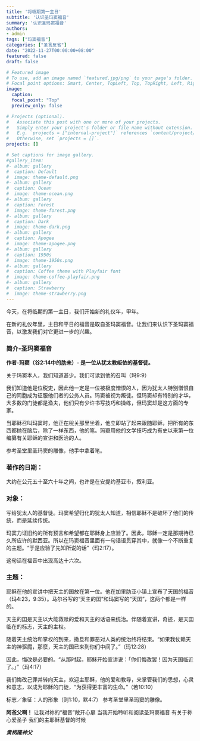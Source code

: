 ```yaml
---
title: '将临期第一主日'
subtitle: '认识圣玛窦福音'
summary: '认识圣玛窦福音'
authors:
- admin
tags: ["玛窦福音"]
categories: ["圣言反省"]
date: "2022-11-27T00:00:00+08:00"
featured: false
draft: false

# Featured image
# To use, add an image named `featured.jpg/png` to your page's folder.
# Focal point options: Smart, Center, TopLeft, Top, TopRight, Left, Right, BottomLeft, Bottom, BottomRight
image:
  caption:
  focal_point: "Top"
  preview_only: false

# Projects (optional).
#   Associate this post with one or more of your projects.
#   Simply enter your project's folder or file name without extension.
#   E.g. `projects = ["internal-project"]` references `content/project/deep-learning/index.md`.
#   Otherwise, set `projects = []`.
projects: []

# Set captions for image gallery.
#gallery_item:
#- album: gallery
#  caption: Default
#  image: theme-default.png
#- album: gallery
#  caption: Ocean
#  image: theme-ocean.png
#- album: gallery
#  caption: Forest
#  image: theme-forest.png
#- album: gallery
#  caption: Dark
#  image: theme-dark.png
#- album: gallery
#  caption: Apogee
#  image: theme-apogee.png
#- album: gallery
#  caption: 1950s
#  image: theme-1950s.png
#- album: gallery
#  caption: Coffee theme with Playfair font
#  image: theme-coffee-playfair.png
#- album: gallery
#  caption: Strawberry
#  image: theme-strawberry.png
---
```


今天，在将临期的第一主日，我们开始新的礼仪年，甲年。

在新的礼仪年里，主日和平日的福音是取自圣玛窦福音。让我们来认识下圣玛窦福音，以激发我们对它更进一步的兴趣。

### 简介-圣玛窦福音

**作者-玛窦（谷2:14中的肋未）- 是一位从犹太教皈依的基督徒。**

关于玛窦本人，我们知道甚少。我们可读到他的召叫（玛9:9）

我们知道他是位税吏，因此他一定是一位被极度憎恨的人，因为犹太人特别憎恨自己的同胞成为征服他们者的公务人员。玛窦被视为叛徒。但玛窦却有特别的才华，大多数的门徒都是渔夫，他们只有少许书写技巧和操练，但玛窦却是这方面的专家。

当耶稣召叫玛窦时，他正在稅关那里坐着，他立即站了起来跟随耶稣，把所有的东西都抛在脑后，除了一样东西，他的笔。玛窦用他的文学技巧成为有史以来第一位编纂有关耶稣的宣讲和医治的人。

参考圣堂里圣玛窦的雕像，他手中拿着笔。

### 著作的日期：
大约在公元五十至六十年之间，也许是在安提约基亚市，叙利亚。

### 对象：
写给犹太人的基督徒。玛窦希望归化的犹太人知道，相信耶稣不是破坏了他们的传统，而是延续传统。

玛窦力证旧约的所有预言和希望都在耶稣身上应验了。因此，耶稣一定是那期待已久所应许的默西亚。所以在玛窦福音里面有一句话语贯穿其中，就像一个不断重复的主题。“于是应验了先知所说的话”（玛2:17）。

这句话在福音中出现高达十六次。

### 主题：
耶稣在他的宣讲中把天主的囯放在第一位。他在加里肋亚小镇上宣布了天囯的福音（玛4:23，9:35）。马尔谷写的“天主的囯”和玛窦写的“天囯”，这两个都是一样的。

天主的囯是天主以大能救赎的爱和天主的话语来统治。伴随着宣讲，奇迹，是天囯临在的标志，天主的主权。

随着天主统治和掌权的到来，撒旦和罪恶对人类的统治终将结束。“如果我仗赖天主的神驱魔，那麼，天主的国已来到你们中间了。”（玛12:28）

因此，悔改是必要的。“从那时起，耶稣开始宣讲说：「你们悔改罢！因为天国临近了。」”（玛4:17）

我们悔改己罪并转向天主，欢迎主耶稣，他的爱和教导，来掌管我们的思想，心灵和意志，以成为耶稣的门徒，“为获得更丰富的生命。”（若10:10）

标志／象征：人的形象（则1:10，默4:7）
参考圣堂里圣玛窦的雕像。

**阿爸父啊！**
让我对祢的“福音”敞开心扉
当我开始聆听和阅读圣玛窦福音
有关于祢心爱圣子
我们的主耶稣基督的时候

___黄柄隆神父___